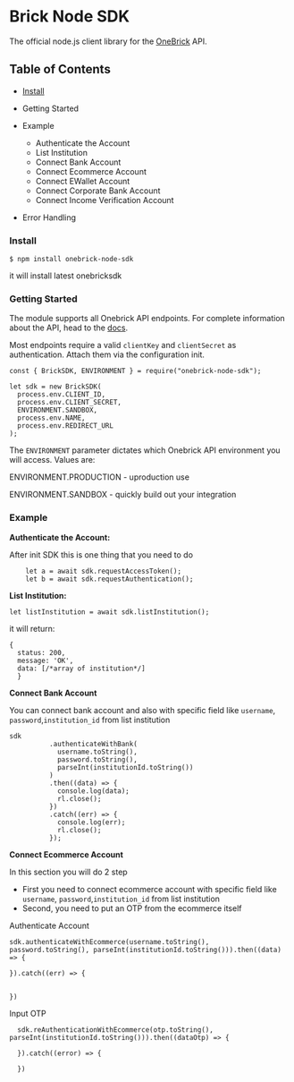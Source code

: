# Brick Node SDK
The official node.js client library for the [OneBrick](https://www.onebrick.io/) API.

## Table of Contents

* [Install](###Install)
* Getting Started
* Example
 	 - Authenticate the Account 
	 - List Institution
	 - Connect Bank Account 
	 - Connect Ecommerce Account
	 - Connect EWallet Account
	 - Connect Corporate Bank Account
	 - Connect Income Verification Account

* 	 Error Handling

### Install

```
$ npm install onebrick-node-sdk
```

it will install latest onebricksdk

### Getting Started

The module supports all Onebrick API endpoints. For complete information about the API, head to the [docs](https://docs.onebrick.io/).

Most endpoints require a valid `clientKey` and `clientSecret` as authentication. Attach them via the configuration init.

```
const { BrickSDK, ENVIRONMENT } = require("onebrick-node-sdk");

let sdk = new BrickSDK(
  process.env.CLIENT_ID,
  process.env.CLIENT_SECRET,
  ENVIRONMENT.SANDBOX,
  process.env.NAME,
  process.env.REDIRECT_URL
);
```

The `ENVIRONMENT` parameter dictates which Onebrick API environment you will access. Values are:

ENVIRONMENT.PRODUCTION - uproduction use

ENVIRONMENT.SANDBOX - quickly build out your integration

### Example

**Authenticate the Account:**

After init SDK this is one thing that you need to do

```
    let a = await sdk.requestAccessToken();
    let b = await sdk.requestAuthentication();
```

**List Institution:**


```
let listInstitution = await sdk.listInstitution();
```

it will return:

```
{
  status: 200,
  message: 'OK',
  data: [/*array of institution*/]
  }
```

**Connect Bank Account**

You can connect bank account and also with specific field like `username`, `password`,`institution_id` from list institution

```
sdk
          .authenticateWithBank(
            username.toString(),
            password.toString(),
            parseInt(institutionId.toString())
          )
          .then((data) => {
            console.log(data);
            rl.close();
          })
          .catch((err) => {
            console.log(err);
            rl.close();
          });
```

**Connect Ecommerce Account**

In this section you will do 2 step
  -  First you need to connect ecommerce account  with specific field like `username`, `password`,`institution_id` from list institution
  -  Second, you need to put an OTP from the ecommerce itself

Authenticate Account

```
sdk.authenticateWithEcommerce(username.toString(), password.toString(), parseInt(institutionId.toString())).then((data) => {

}).catch((err) => {


})
```

Input OTP

```
  sdk.reAuthenticationWithEcommerce(otp.toString(), parseInt(institutionId.toString())).then((dataOtp) => {
  
  }).catch((error) => {
  
  })
```

